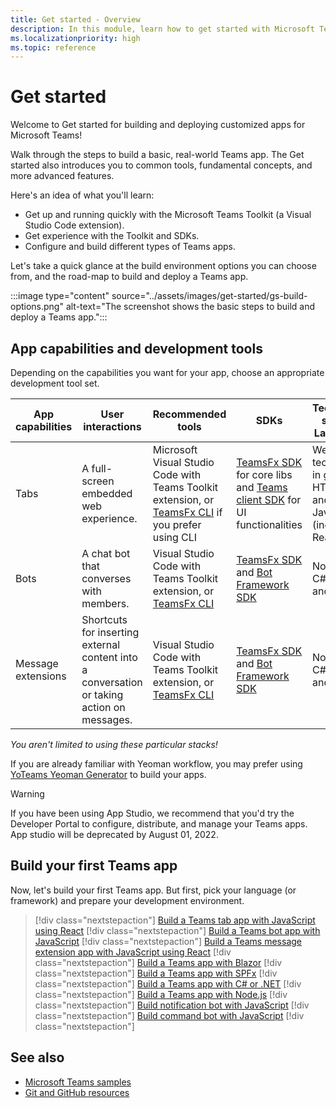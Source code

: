 ```yaml
---
title: Get started - Overview
description: In this module, learn how to get started with Microsoft Teams developer documentation that introduces you to common tools, fundamental concepts, and advanced features.
ms.localizationpriority: high
ms.topic: reference
---
```

# Get started

Welcome to Get started for building and deploying customized apps for Microsoft Teams!

Walk through the steps to build a basic, real-world Teams app. The Get started also introduces you to common tools, fundamental concepts, and more advanced features.

Here's an idea of what you'll learn:

- Get up and running quickly with the Microsoft Teams Toolkit (a Visual Studio Code extension).
- Get experience with the Toolkit and SDKs.
- Configure and build different types of Teams apps.

Let's take a quick glance at the build environment options you can choose from, and the road-map to build and deploy a Teams app.

:::image type="content" source="../assets/images/get-started/gs-build-options.png" alt-text="The screenshot shows the basic steps to build and deploy a Teams app.":::

## App capabilities and development tools

Depending on the capabilities you want for your app, choose an appropriate development tool set.

| App capabilities | User interactions | Recommended tools | SDKs | Technology stacks / Languages |
|--------|-------------|--------|--------|--------|
| Tabs | A full-screen embedded web experience. | Microsoft Visual Studio Code with Teams Toolkit extension, or [TeamsFx CLI](https://github.com/OfficeDev/TeamsFx/blob/dev/docs/cli/user-manual.md) if you prefer using CLI | [TeamsFx SDK](/javascript/api/@microsoft/teamsfx/?view=msteams-client-js-latest&preserve-view=true) for core libs and [Teams client SDK](/javascript/api/overview/msteams-client?view=msteams-client-js-latest&preserve-view=true) for UI functionalities | Web technology in general, HTML, CSS, and JavaScript (incl. React). |
| Bots | A chat bot that converses with members. | Visual Studio Code with Teams Toolkit extension, or [TeamsFx CLI](https://github.com/OfficeDev/TeamsFx/blob/dev/docs/cli/user-manual.md) | [TeamsFx SDK](/javascript/api/@microsoft/teamsfx/?view=msteams-client-js-latest&preserve-view=true) and [Bot Framework SDK](https://dev.botframework.com/) | Node.js, C#, Java, and Python. |
| Message extensions | Shortcuts for inserting external content into a conversation or taking action on messages. | Visual Studio Code with Teams Toolkit extension, or [TeamsFx CLI](https://github.com/OfficeDev/TeamsFx/blob/dev/docs/cli/user-manual.md) | [TeamsFx SDK](/javascript/api/@microsoft/teamsfx/?view=msteams-client-js-latest&preserve-view=true) and [Bot Framework SDK](https://dev.botframework.com/) | Node.js, C#, Java, and Python. |

*You aren't limited to using these particular stacks!*

If you are already familiar with Yeoman workflow, you may prefer using [YoTeams Yeoman Generator](https://github.com/pnp/generator-teams/blob/master/docs/docs/tutorials/build-your-first-microsoft-teams-app.md) to build your apps.

> [!WARNING]
> If you have been using App Studio, we recommend that you'd try the Developer Portal to configure, distribute, and manage your Teams apps. <br> App studio will be deprecated by August 01, 2022.

## Build your first Teams app

Now, let's build your first Teams app. But first, pick your language (or framework) and prepare your development environment.

> [!div class="nextstepaction"]
> [Build a Teams tab app with JavaScript using React](../sbs-gs-javascript.yml)
> [!div class="nextstepaction"]
> [Build a Teams bot app with JavaScript](../sbs-gs-bot.yml)
> [!div class="nextstepaction"]
> [Build a Teams message extension app with JavaScript using React](../sbs-gs-msgext.yml)
> [!div class="nextstepaction"]
> [Build a Teams app with Blazor](../sbs-gs-blazorupdate.yml)
> [!div class="nextstepaction"]
> [Build a Teams app with SPFx](../sbs-gs-spfx.yml)
> [!div class="nextstepaction"]
> [Build a Teams app with C# or .NET](../sbs-gs-csharp.yml)
> [!div class="nextstepaction"]
> [Build a Teams app with Node.js](../sbs-gs-nodejs.yml)
> [!div class="nextstepaction"]
> [Build notification bot with JavaScript](../sbs-gs-notificationbot.yml)
> [!div class="nextstepaction"]
> [Build command bot with JavaScript](../sbs-gs-commandbot.yml)
> [!div class="nextstepaction"]

## See also

* [Microsoft Teams samples](https://github.com/OfficeDev/Microsoft-Teams-Samples#microsoft-teams-samples)
* [Git and GitHub resources](/contribute/additional-resources)
